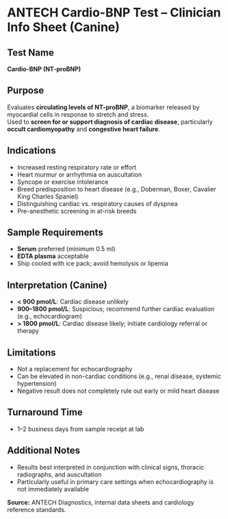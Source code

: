 # ANTECH Cardio-BNP Test – Clinician Info Sheet (Canine)

## Test Name
**Cardio-BNP (NT-proBNP)**

## Purpose
Evaluates **circulating levels of NT-proBNP**, a biomarker released by myocardial cells in response to stretch and stress.  
Used to **screen for or support diagnosis of cardiac disease**, particularly **occult cardiomyopathy** and **congestive heart failure**.

## Indications
- Increased resting respiratory rate or effort
- Heart murmur or arrhythmia on auscultation
- Syncope or exercise intolerance
- Breed predisposition to heart disease (e.g., Doberman, Boxer, Cavalier King Charles Spaniel)
- Distinguishing cardiac vs. respiratory causes of dyspnea
- Pre-anesthetic screening in at-risk breeds

## Sample Requirements
- **Serum** preferred (minimum 0.5 ml)
- **EDTA plasma** acceptable
- Ship cooled with ice pack; avoid hemolysis or lipemia

## Interpretation (Canine)
- **< 900 pmol/L**: Cardiac disease unlikely
- **900–1800 pmol/L**: Suspicious; recommend further cardiac evaluation (e.g., echocardiogram)
- **> 1800 pmol/L**: Cardiac disease likely; initiate cardiology referral or therapy

## Limitations
- Not a replacement for echocardiography
- Can be elevated in non-cardiac conditions (e.g., renal disease, systemic hypertension)
- Negative result does not completely rule out early or mild heart disease

## Turnaround Time
- 1–2 business days from sample receipt at lab

## Additional Notes
- Results best interpreted in conjunction with clinical signs, thoracic radiographs, and auscultation
- Particularly useful in primary care settings when echocardiography is not immediately available

**Source:** ANTECH Diagnostics, internal data sheets and cardiology reference standards.
